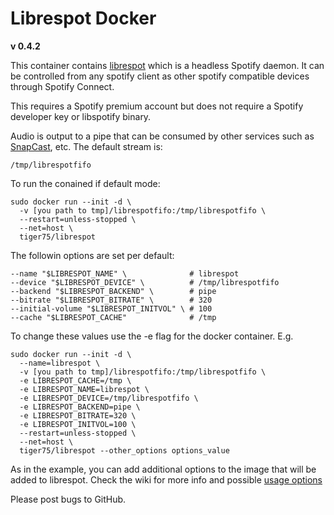 # Librespot Docker
**v 0.4.2**

This container contains [librespot](https://github.com/librespot-org/librespot) which is a headless Spotify daemon. It can be controlled from any spotify client as other spotify compatible devices through Spotify Connect.

This requires a Spotify premium account but does not require a Spotify developer key or libspotify binary. 

Audio is output to a pipe that can be consumed by other services such as [SnapCast](https://github.com/badaix/snapcast), etc. The default stream is:

    /tmp/librespotfifo

To run the conained if default mode:

    sudo docker run --init -d \
      -v [you path to tmp]/librespotfifo:/tmp/librespotfifo \
      --restart=unless-stopped \
      --net=host \
      tiger75/librespot


The followin options are set per default:

    --name "$LIBRESPOT_NAME" \              # librespot
    --device "$LIBRESPOT_DEVICE" \          # /tmp/librespotfifo
    --backend "$LIBRESPOT_BACKEND" \        # pipe
    --bitrate "$LIBRESPOT_BITRATE" \        # 320
    --initial-volume "$LIBRESPOT_INITVOL" \ # 100
    --cache "$LIBRESPOT_CACHE"              # /tmp

To change these values use the -e flag for the docker container. E.g. 

    sudo docker run --init -d \
      --name=librespot \
      -v [you path to tmp]/librespotfifo:/tmp/librespotfifo \
      -e LIBRESPOT_CACHE=/tmp \
      -e LIBRESPOT_NAME=librespot \
      -e LIBRESPOT_DEVICE=/tmp/librespotfifo \
      -e LIBRESPOT_BACKEND=pipe \
      -e LIBRESPOT_BITRATE=320 \
      -e LIBRESPOT_INITVOL=100 \
      --restart=unless-stopped \
      --net=host \
      tiger75/librespot --other_options options_value
      
As in the example, you can add additional options to the image that will be added to librespot. Check the wiki for more info and possible [usage options](https://github.com/librespot-org/librespot/wiki/Options)

Please post bugs to GitHub.